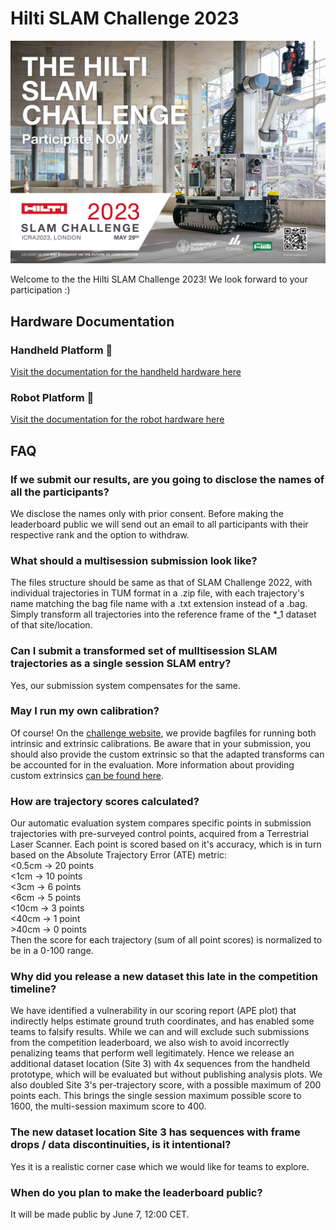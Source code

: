 # Hilti SLAM Challenge 2023
[![HSC2023](assets/HSC2023-landscape.jpg?raw=true)](https://hilti-challenge.com/)

Welcome to the the Hilti SLAM Challenge 2023! We look forward to your participation :)

## Hardware Documentation
### Handheld Platform 🎥
[Visit the documentation for the handheld hardware here](documentation/hardware/Handheld.md)


### Robot Platform 🤖
[Visit the documentation for the robot hardware here](documentation/hardware/Robot.md)

## FAQ

### If we submit our results, are you going to disclose the names of all the participants?
We disclose the names only with prior consent. Before making the leaderboard public we will send out an email to all participants with their respective rank and the option to withdraw.

### What should a multisession submission look like?
The files structure should be same as that of SLAM Challenge 2022, with individual trajectories in TUM format in a .zip file, with each trajectory's name matching the bag file name with a .txt extension instead of a .bag.
Simply transform all trajectories into the reference frame of the *_1 dataset of that site/location.

### Can I submit a transformed set of mulltisession SLAM trajectories as a single session SLAM entry?
Yes, our  submission system compensates for the same.

### May I run my own calibration?
Of course! On the [challenge website](https://hilti-challenge.com/), we provide bagfiles for running both intrinsic and extrinsic calibrations. Be aware that in your submission, you should also provide the custom extrinsic so that the adapted transforms can be accounted for in the evaluation. More information about providing custom extrinsics [can be found here](documentation/submissions/Format.md).

### How are trajectory scores calculated?
Our automatic evaluation system compares specific points in submission trajectories with pre-surveyed control points, acquired from a Terrestrial Laser Scanner.
Each point is scored based on it's accuracy, which is in turn based on the Absolute Trajectory Error (ATE) metric:\
<0.5cm → 20 points\
<1cm → 10 points\
<3cm → 6 points\
<6cm → 5 points\
<10cm → 3 points\
<40cm → 1 point\
\>40cm → 0 points\
Then the score for each trajectory (sum of all point scores) is normalized to be in a 0-100 range.

### Why did you release a new dataset this late in the competition timeline?
We have identified a vulnerability in our scoring report (APE plot) that indirectly helps estimate ground truth coordinates, and has enabled some teams to falsify results. While we can and will exclude such submissions from the competition leaderboard, we also wish to avoid incorrectly penalizing teams that perform well legitimately. Hence we release an additional dataset location (Site 3) with 4x sequences from the handheld prototype, which will be evaluated but without publishing analysis plots. We also doubled Site 3's per-trajectory score, with a possible maximum of 200 points each. This brings the single session maximum possible score to 1600, the multi-session maximum score to 400.

### The new dataset location Site 3 has sequences with frame drops / data discontinuities, is it intentional?
Yes it is a realistic corner case which we would like for teams to explore.

### When do you plan to make the leaderboard public?
It will be made public by June 7, 12:00 CET.
